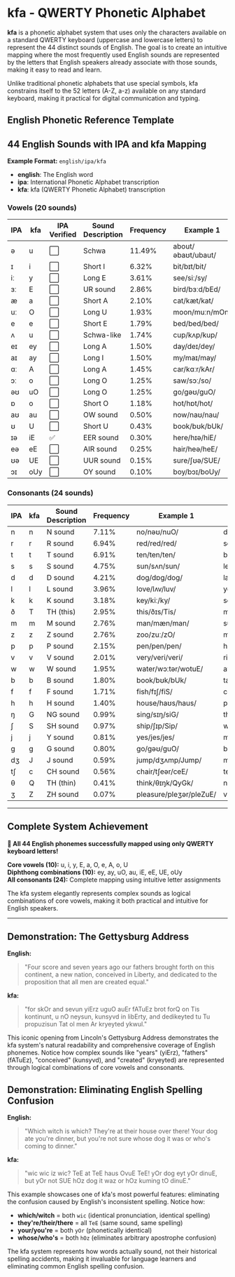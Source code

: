 # kfa - QWERTY Phonetic Alphabet

**kfa** is a phonetic alphabet system that uses only the characters available on a standard QWERTY keyboard (uppercase and lowercase letters) to represent the 44 distinct sounds of English. The goal is to create an intuitive mapping where the most frequently used English sounds are represented by the letters that English speakers already associate with those sounds, making it easy to read and learn.

Unlike traditional phonetic alphabets that use special symbols, kfa constrains itself to the 52 letters (A-Z, a-z) available on any standard keyboard, making it practical for digital communication and typing.

## English Phonetic Reference Template
## 44 English Sounds with IPA and kfa Mapping

**Example Format:** `english/ipa/kfa`
- **english**: The English word
- **ipa**: International Phonetic Alphabet transcription  
- **kfa**: kfa (QWERTY Phonetic Alphabet) transcription

### Vowels (20 sounds)

| IPA | kfa | IPA Verified | Sound Description | Frequency | Example 1 | Example 2 | Example 3 |
|-----|-----|--------------|-------------------|-----------|-----------|-----------|-----------|
| ə | u | ⬜ | Schwa | 11.49% | about/əbaʊt/ubaut/ | sofa/səʊfə/suOfu/ | banana/bənɑːnə/bunAnu/ |
| ɪ | i | ⬜ | Short I | 6.32% | bit/bɪt/bit/ | ship/ʃɪp/Sip/ | gym/dʒɪm/Jim/ |
| iː | y | ⬜ | Long E | 3.61% | see/siː/sy/ | tree/triː/try/ | key/kiː/ky/ |
| ɜː | E | ⬜ | UR sound | 2.86% | bird/bɜːd/bEd/ | word/wɜːd/wEd/ | nurse/nɜːs/nEs/ |
| æ | a | ⬜ | Short A | 2.10% | cat/kæt/kat/ | bat/bæt/bat/ | hand/hænd/hand/ |
| uː | O | ⬜ | Long U | 1.93% | moon/muːn/mOn/ | blue/bluː/blO/ | food/fuːd/fOd/ |
| e | e | ⬜ | Short E | 1.79% | bed/bed/bed/ | red/red/red/ | bread/bred/bred/ |
| ʌ | u | ⬜ | Schwa-like | 1.74% | cup/kʌp/kup/ | love/lʌv/luv/ | blood/blʌd/blud/ |
| eɪ | ey | ⬜ | Long A | 1.50% | day/deɪ/dey/ | make/meɪk/meyk/ | rain/reɪn/reyn/ |
| aɪ | ay | ⬜ | Long I | 1.50% | my/maɪ/may/ | time/taɪm/taym/ | fly/flaɪ/flay/ |
| ɑː | A | ⬜ | Long A | 1.45% | car/kɑːr/kAr/ | father/fɑːðər/fATuE/ | palm/pɑːm/pAlm/ |
| ɔː | o | ⬜ | Long O | 1.25% | saw/sɔː/so/ | caught/kɔːt/kot/ | bought/bɔːt/bot/ |
| əʊ | uO | ⬜ | Long O | 1.25% | go/gəʊ/guO/ | home/həʊm/huOm/ | boat/bəʊt/buOt/ |
| ɒ | o | ⬜ | Short O | 1.18% | hot/hɒt/hot/ | dog/dɒg/dog/ | wash/wɒʃ/woS/ |
| aʊ | au | ⬜ | OW sound | 0.50% | now/naʊ/nau/ | house/haʊs/haus/ | cloud/klaʊd/klaud/ |
| ʊ | U | ⬜ | Short U | 0.43% | book/bʊk/bUk/ | good/gʊd/gUd/ | put/pʊt/pUt/ |
| ɪə | iE | ✅ | EER sound | 0.30% | here/hɪə/hiE/ | beer/bɪə/biE/ | deer/dɪə/diE/ |
| eə | eE | ⬜ | AIR sound | 0.25% | hair/heə/heE/ | care/keə/keE/ | bear/beə/beE/ |
| ʊə | UE | ⬜ | UUR sound | 0.15% | sure/ʃʊə/SUE/ | tour/tʊə/tUE/ | pure/pjʊə/pjUE/ |
| ɔɪ | oUy | ⬜ | OY sound | 0.10% | boy/bɔɪ/boUy/ | coin/kɔɪn/koUyn/ | voice/vɔɪs/voUys/ |

### Consonants (24 sounds)

| IPA | kfa | Sound Description | Frequency | Example 1 | Example 2 | Example 3 |
|-----|-----|-------------------|-----------|-----------|-----------|-----------|
| n | n | N sound | 7.11% | no/nəʊ/nuO/ | dinner/dɪnər/dinuE/ | sun/sʌn/sun/ |
| r | r | R sound | 6.94% | red/red/red/ | sorry/sɒri/sory/ | car/kɑːr/kAr/ |
| t | t | T sound | 6.91% | ten/ten/ten/ | better/betər/betuE/ | cat/kæt/kat/ |
| s | s | S sound | 4.75% | sun/sʌn/sun/ | lesson/lesən/lesun/ | bus/bʌs/bus/ |
| d | d | D sound | 4.21% | dog/dɒg/dog/ | ladder/lædər/laduE/ | red/red/red/ |
| l | l | L sound | 3.96% | love/lʌv/luv/ | yellow/jeləʊ/jeluO/ | call/kɔːl/kol/ |
| k | k | K sound | 3.18% | key/kiː/ky/ | school/skuːl/skOl/ | book/bʊk/bUk/ |
| ð | T | TH (this) | 2.95% | this/ðɪs/Tis/ | mother/mʌðər/muTuE/ | breathe/briːð/bryT/ |
| m | m | M sound | 2.76% | man/mæn/man/ | summer/sʌmər/sumuE/ | time/taɪm/taym/ |
| z | z | Z sound | 2.76% | zoo/zuː/zO/ | music/mjuːzɪk/mjOzik/ | eyes/aɪz/ayz/ |
| p | p | P sound | 2.15% | pen/pen/pen/ | happy/hæpi/hapy/ | cup/kʌp/kup/ |
| v | v | V sound | 2.01% | very/veri/veri/ | river/rɪvər/rivuE/ | love/lʌv/luv/ |
| w | w | W sound | 1.95% | water/wɔːtər/wotuE/ | away/əweɪ/uwey/ | quick/kwɪk/kwik/ |
| b | b | B sound | 1.80% | book/bʊk/bUk/ | table/teɪbəl/teybul/ | job/dʒɒb/Job/ |
| f | f | F sound | 1.71% | fish/fɪʃ/fiS/ | coffee/kɒfi/kofy/ | leaf/liːf/lyf/ |
| h | h | H sound | 1.40% | house/haʊs/haus/ | perhaps/pərhæps/purhaps/ | hello/heləʊ/heluO/ |
| ŋ | G | NG sound | 0.99% | sing/sɪŋ/siG/ | thinking/θɪŋkɪŋ/QyGkyG/ | long/lɒŋ/loG/ |
| ʃ | S | SH sound | 0.97% | ship/ʃɪp/Sip/ | washing/wɒʃɪŋ/woSyG/ | fish/fɪʃ/fiS/ |
| j | j | Y sound | 0.81% | yes/jes/jes/ | music/mjuːzɪk/mjOzik/ | few/fjuː/fjO/ |
| g | g | G sound | 0.80% | go/gəʊ/guO/ | bigger/bɪgər/biguE/ | bag/bæg/bag/ |
| dʒ | J | J sound | 0.59% | jump/dʒʌmp/Jump/ | magic/mædʒɪk/maJik/ | bridge/brɪdʒ/briJ/ |
| tʃ | c | CH sound | 0.56% | chair/tʃeər/ceE/ | teacher/tiːtʃər/tycuE/ | watch/wɒtʃ/woc/ |
| θ | Q | TH (thin) | 0.41% | think/θɪŋk/QyGk/ | nothing/nʌθɪŋ/nuQyG/ | path/pɑːθ/pAQ/ |
| ʒ | Z | ZH sound | 0.07% | pleasure/pleʒər/pleZuE/ | vision/vɪʒən/viZun/ | beige/beɪʒ/beyZ/ |

---

## Complete System Achievement

**🎉 All 44 English phonemes successfully mapped using only QWERTY keyboard letters!**

**Core vowels (10):** u, i, y, E, a, O, e, A, o, U  
**Diphthong combinations (10):** ey, ay, uO, au, iE, eE, UE, oUy  
**All consonants (24):** Complete mapping using intuitive letter assignments

The kfa system elegantly represents complex sounds as logical combinations of core vowels, making it both practical and intuitive for English speakers.

---

## Demonstration: The Gettysburg Address

**English:**
> "Four score and seven years ago our fathers brought forth on this continent, a new nation, conceived in Liberty, and dedicated to the proposition that all men are created equal."

**kfa:**
> "for skOr and sevun yiErz uguO auEr fATuEz brot forQ on Tis kontinunt, u nO neysun, kunsyvd in libErty, and dedikeyted tu Tu propuzisun Tat ol men Ar kryeyted ykwul."

This iconic opening from Lincoln's Gettysburg Address demonstrates the kfa system's natural readability and comprehensive coverage of English phonemes. Notice how complex sounds like "years" (yiErz), "fathers" (fATuEz), "conceived" (kunsyvd), and "created" (kryeyted) are represented through logical combinations of core vowels and consonants.

## Demonstration: Eliminating English Spelling Confusion

**English:**
> "Which witch is which? They're at their house over there! Your dog ate you're dinner, but you're not sure whose dog it was or who's coming to dinner."

**kfa:**
> "wic wic iz wic? TeE at TeE haus OvuE TeE! yOr dog eyt yOr dinuE, but yOr not SUE hOz dog it waz or hOz kuming tO dinuE."

This example showcases one of kfa's most powerful features: eliminating the confusion caused by English's inconsistent spelling. Notice how:
- **which/witch** = both `wic` (identical pronunciation, identical spelling)
- **they're/their/there** = all `TeE` (same sound, same spelling)  
- **your/you're** = both `yOr` (phonetically identical)
- **whose/who's** = both `hOz` (eliminates arbitrary apostrophe confusion)

The kfa system represents how words actually sound, not their historical spelling accidents, making it invaluable for language learners and eliminating common English spelling confusion.
